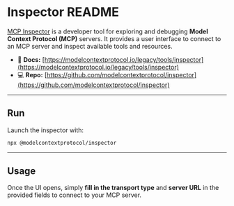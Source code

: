 # Inspector README  

[MCP Inspector](https://modelcontextprotocol.io/legacy/tools/inspector) is a developer tool for exploring and debugging **Model Context Protocol (MCP)** servers. It provides a user interface to connect to an MCP server and inspect available tools and resources.  

- 📄 **Docs:** [https://modelcontextprotocol.io/legacy/tools/inspector](https://modelcontextprotocol.io/legacy/tools/inspector)  
- 💻 **Repo:** [https://github.com/modelcontextprotocol/inspector](https://github.com/modelcontextprotocol/inspector)  

---

## Run  

Launch the inspector with:  

```bash
npx @modelcontextprotocol/inspector
```

---

## Usage  

Once the UI opens, simply **fill in the transport type** and **server URL** in the provided fields to connect to your MCP server.  
